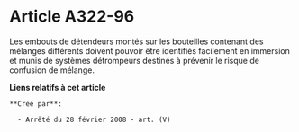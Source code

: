 # Article A322-96

Les embouts de détendeurs montés sur les bouteilles contenant des mélanges différents doivent pouvoir être identifiés
facilement en immersion et munis de systèmes détrompeurs destinés à prévenir le risque de confusion de mélange.

**Liens relatifs à cet article**

	**Créé par**:

	  - Arrêté du 28 février 2008 - art. (V)
